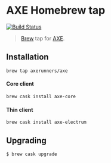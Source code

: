 # AXE Homebrew tap
[![Build Status](https://dev.azure.com/axerunners/homebrew/_apis/build/status/AXErunners.homebrew-axe?branchName=master)](https://dev.azure.com/axerunners/homebrew/_build/latest?definitionId=1&branchName=master)

> [Brew](https://github.com/Homebrew) tap for [AXE](https://github.com/axerunners/axe).

## Installation
```
brew tap axerunners/axe
```

#### Core client
```
brew cask install axe-core
```
#### Thin client
```
brew cask install axe-electrum
```

## Upgrading
```
$ brew cask upgrade
```
